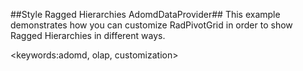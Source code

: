 ##Style Ragged Hierarchies AdomdDataProvider##
This example demonstrates how you can customize RadPivotGrid in order to show Ragged Hierarchies in different ways.

<keywords:adomd, olap, customization>